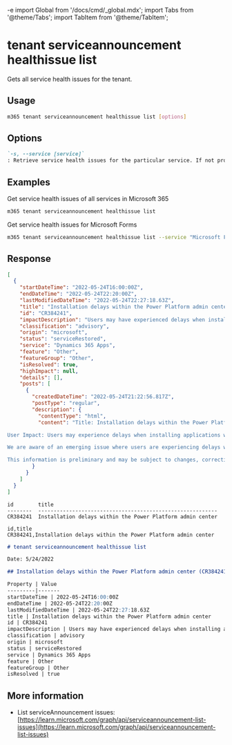 -e <!-- DISCLAIMER: All secrets, passwords, and sensitive values in this document are examples only and not real credentials. -->
import Global from '/docs/cmd/_global.mdx';
import Tabs from '@theme/Tabs';
import TabItem from '@theme/TabItem';

# tenant serviceannouncement healthissue list

Gets all service health issues for the tenant.

## Usage

```sh
m365 tenant serviceannouncement healthissue list [options]
```

## Options

```md definition-list
`-s, --service [service]`
: Retrieve service health issues for the particular service. If not provided, retrieves health issues for all services
```

<Global />

## Examples

Get service health issues of all services in Microsoft 365

```sh
m365 tenant serviceannouncement healthissue list
```

Get service health issues for Microsoft Forms

```sh
m365 tenant serviceannouncement healthissue list --service "Microsoft Forms"
```

## Response

<Tabs>
  <TabItem value="JSON">

  ```json
  [
    {
      "startDateTime": "2022-05-24T16:00:00Z",
      "endDateTime": "2022-05-24T22:20:00Z",
      "lastModifiedDateTime": "2022-05-24T22:27:18.63Z",
      "title": "Installation delays within the Power Platform admin center",
      "id": "CR384241",
      "impactDescription": "Users may have experienced delays when installing applications within the Power Platform admin center.",
      "classification": "advisory",
      "origin": "microsoft",
      "status": "serviceRestored",
      "service": "Dynamics 365 Apps",
      "feature": "Other",
      "featureGroup": "Other",
      "isResolved": true,
      "highImpact": null,
      "details": [],
      "posts": [
        {
          "createdDateTime": "2022-05-24T21:22:56.817Z",
          "postType": "regular",
          "description": {
            "contentType": "html",
            "content": "Title: Installation delays within the Power Platform admin center\

User Impact: Users may experience delays when installing applications within the Power Platform admin center.\

We are aware of an emerging issue where users are experiencing delays when installing applications through the Power Platform admin center. We are investigating the issue and will provide another update within the next 30 minutes.\

This information is preliminary and may be subject to changes, corrections, and updates."
          }
        }
      ]
    }
  ]
  ```

  </TabItem>
  <TabItem value="Text">

  ```text
  id        title
  --------  ----------------------------------------------------------
  CR384241  Installation delays within the Power Platform admin center
  ```

  </TabItem>
  <TabItem value="CSV">

  ```csv
  id,title
  CR384241,Installation delays within the Power Platform admin center
  ```

  </TabItem>
  <TabItem value="Markdown">

  ```md
  # tenant serviceannouncement healthissue list

  Date: 5/24/2022

  ## Installation delays within the Power Platform admin center (CR384241)

  Property | Value
  ---------|-------
  startDateTime | 2022-05-24T16:00:00Z
  endDateTime | 2022-05-24T22:20:00Z
  lastModifiedDateTime | 2022-05-24T22:27:18.63Z
  title | Installation delays within the Power Platform admin center
  id | CR384241
  impactDescription | Users may have experienced delays when installing applications within the Power Platform admin center.
  classification | advisory
  origin | microsoft
  status | serviceRestored
  service | Dynamics 365 Apps
  feature | Other
  featureGroup | Other
  isResolved | true
  ```

  </TabItem>
</Tabs>

## More information

- List serviceAnnouncement issues: [https://learn.microsoft.com/graph/api/serviceannouncement-list-issues](https://learn.microsoft.com/graph/api/serviceannouncement-list-issues)
